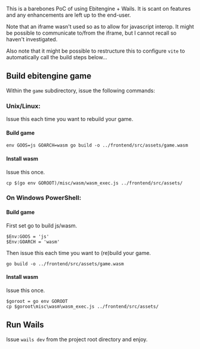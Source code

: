 This is a barebones PoC of using Ebitengine + Wails. It is scant on features and any enhancements are left up to the end-user.

Note that an iframe wasn't used so as to allow for javascript interop. It might be possible to communicate to/from the iframe, but I cannot recall so haven't investigated.

Also note that it might be possible to restructure this to configure `vite` to automatically call the build steps below...

## Build ebitengine game
Within the `game` subdirectory, issue the following commands:

### Unix/Linux:

Issue this each time you want to rebuild your game.

#### Build game

```
env GOOS=js GOARCH=wasm go build -o ../frontend/src/assets/game.wasm
```

#### Install wasm
Issue this once.
```
cp $(go env GOROOT)/misc/wasm/wasm_exec.js ../frontend/src/assets/
```

### On Windows PowerShell:

#### Build game
First set go to build js/wasm.
```
$Env:GOOS = 'js'
$Env:GOARCH = 'wasm'
```

Then issue this each time you want to (re)build your game.
```
go build -o ../frontend/src/assets/game.wasm
```

#### Install wasm
Issue this once.
```
$goroot = go env GOROOT
cp $goroot\misc\wasm\wasm_exec.js ../frontend/src/assets/
```

## Run Wails

Issue `wails dev` from the project root directory and enjoy.